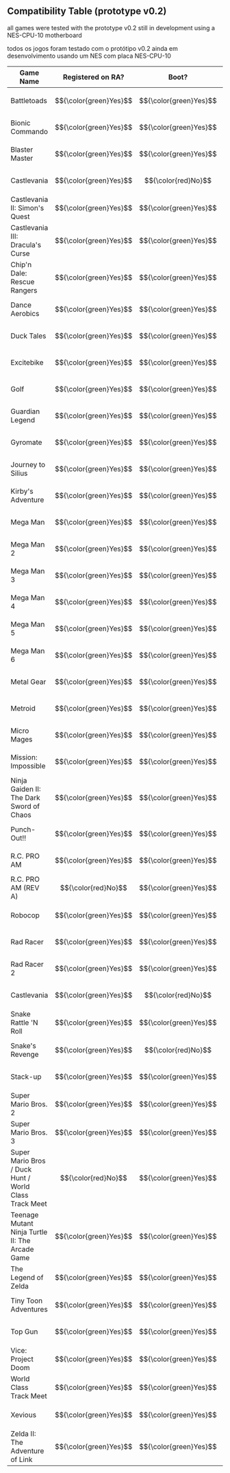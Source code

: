 ## Compatibility Table (prototype v0.2)

all games were tested with the prototype v0.2 still in development using a NES-CPU-10 motherboard

todos os jogos foram testado com o protótipo v0.2 ainda em desenvolvimento usando um NES com placa NES-CPU-10 

| Game Name                                             | Registered on RA?      | Boot?                  | Got any achievement?       | Missed some achievement?   | Got all achievements?      |
|-------------------------------------------------------|------------------------|------------------------|----------------------------|----------------------------|----------------------------|
| Battletoads                                           | $${\color{green}Yes}$$ | $${\color{green}Yes}$$ | $${\color{green}Yes}$$     | $${\color{grey}Not\ yet}$$ | $${\color{grey}Not\ yet}$$ | 
| Bionic Commando                                       | $${\color{green}Yes}$$ | $${\color{green}Yes}$$ | $${\color{grey}Not\ yet}$$ | $${\color{grey}Not\ yet}$$ | $${\color{grey}Not\ yet}$$ | 
| Blaster Master                                        | $${\color{green}Yes}$$ | $${\color{green}Yes}$$ | $${\color{green}Yes}$$     | $${\color{grey}Not\ yet}$$ | $${\color{grey}Not\ yet}$$ | 
| Castlevania                                           | $${\color{green}Yes}$$ | $${\color{red}No}$$    | $${\color{grey}Not\ yet}$$ | $${\color{grey}Not\ yet}$$ | $${\color{grey}Not\ yet}$$ | 
| Castlevania II: Simon's Quest                         | $${\color{green}Yes}$$ | $${\color{green}Yes}$$ | $${\color{green}Yes}$$     | $${\color{grey}Not\ yet}$$ | $${\color{grey}Not\ yet}$$ | 
| Castlevania III: Dracula's Curse                      | $${\color{green}Yes}$$ | $${\color{green}Yes}$$ | $${\color{green}Yes}$$     | $${\color{grey}Not\ yet}$$ | $${\color{grey}Not\ yet}$$ | 
| Chip'n Dale: Rescue Rangers                           | $${\color{green}Yes}$$ | $${\color{green}Yes}$$ | $${\color{green}Yes}$$     | $${\color{grey}Not\ yet}$$ | $${\color{grey}Not\ yet}$$ | 
| Dance Aerobics                                        | $${\color{green}Yes}$$ | $${\color{green}Yes}$$ | $${\color{grey}Not\ yet}$$ | $${\color{grey}Not\ yet}$$ | $${\color{grey}Not\ yet}$$ | 
| Duck Tales                                            | $${\color{green}Yes}$$ | $${\color{green}Yes}$$ | $${\color{green}Yes}$$     | $${\color{grey}Not\ yet}$$ | $${\color{grey}Not\ yet}$$ | 
| Excitebike                                            | $${\color{green}Yes}$$ | $${\color{green}Yes}$$ | $${\color{green}Yes}$$     | $${\color{grey}Not\ yet}$$ | $${\color{grey}Not\ yet}$$ | 
| Golf                                                  | $${\color{green}Yes}$$ | $${\color{green}Yes}$$ | $${\color{grey}Not\ yet}$$ | $${\color{grey}Not\ yet}$$ | $${\color{grey}Not\ yet}$$ | 
| Guardian Legend                                       | $${\color{green}Yes}$$ | $${\color{green}Yes}$$ | $${\color{green}Yes}$$     | $${\color{grey}Not\ yet}$$ | $${\color{grey}Not\ yet}$$ | 
| Gyromate                                              | $${\color{green}Yes}$$ | $${\color{green}Yes}$$ | $${\color{green}Yes}$$     | $${\color{grey}Not\ yet}$$ | $${\color{grey}Not\ yet}$$ | 
| Journey to Silius                                     | $${\color{green}Yes}$$ | $${\color{green}Yes}$$ | $${\color{green}Yes}$$     | $${\color{grey}Not\ yet}$$ | $${\color{grey}Not\ yet}$$ | 
| Kirby's Adventure                                     | $${\color{green}Yes}$$ | $${\color{green}Yes}$$ | $${\color{green}Yes}$$     | $${\color{grey}Not\ yet}$$ | $${\color{grey}Not\ yet}$$ | 
| Mega Man                                              | $${\color{green}Yes}$$ | $${\color{green}Yes}$$ | $${\color{grey}Not\ yet}$$ | $${\color{grey}Not\ yet}$$ | $${\color{grey}Not\ yet}$$ | 
| Mega Man 2                                            | $${\color{green}Yes}$$ | $${\color{green}Yes}$$ | $${\color{green}Yes}$$     | $${\color{grey}Not\ yet}$$ | $${\color{grey}Not\ yet}$$ | 
| Mega Man 3                                            | $${\color{green}Yes}$$ | $${\color{green}Yes}$$ | $${\color{green}Yes}$$     | $${\color{grey}Not\ yet}$$ | $${\color{grey}Not\ yet}$$ | 
| Mega Man 4                                            | $${\color{green}Yes}$$ | $${\color{green}Yes}$$ | $${\color{green}Yes}$$     | $${\color{grey}Not\ yet}$$ | $${\color{grey}Not\ yet}$$ | 
| Mega Man 5                                            | $${\color{green}Yes}$$ | $${\color{green}Yes}$$ | $${\color{green}Yes}$$     | $${\color{grey}Not\ yet}$$ | $${\color{grey}Not\ yet}$$ | 
| Mega Man 6                                            | $${\color{green}Yes}$$ | $${\color{green}Yes}$$ | $${\color{green}Yes}$$     | $${\color{grey}Not\ yet}$$ | $${\color{grey}Not\ yet}$$ | 
| Metal Gear                                            | $${\color{green}Yes}$$ | $${\color{green}Yes}$$ | $${\color{green}Yes}$$     | $${\color{grey}Not\ yet}$$ | $${\color{grey}Not\ yet}$$ | 
| Metroid                                               | $${\color{green}Yes}$$ | $${\color{green}Yes}$$ | $${\color{green}Yes}$$     | $${\color{grey}Not\ yet}$$ | $${\color{grey}Not\ yet}$$ | 
| Micro Mages                                           | $${\color{green}Yes}$$ | $${\color{green}Yes}$$ | $${\color{green}Yes}$$     | $${\color{grey}Not\ yet}$$ | $${\color{grey}Not\ yet}$$ | 
| Mission: Impossible                                   | $${\color{green}Yes}$$ | $${\color{green}Yes}$$ | $${\color{green}Yes}$$     | $${\color{grey}Not\ yet}$$ | $${\color{grey}Not\ yet}$$ | 
| Ninja Gaiden II: The Dark Sword of Chaos              | $${\color{green}Yes}$$ | $${\color{green}Yes}$$ | $${\color{green}Yes}$$     | $${\color{grey}Not\ yet}$$ | $${\color{grey}Not\ yet}$$ | 
| Punch-Out!!                                           | $${\color{green}Yes}$$ | $${\color{green}Yes}$$ | $${\color{green}Yes}$$     | $${\color{grey}Not\ yet}$$ | $${\color{grey}Not\ yet}$$ | 
| R.C. PRO AM                                           | $${\color{green}Yes}$$ | $${\color{green}Yes}$$ | $${\color{green}Yes}$$     | $${\color{grey}Not\ yet}$$ | $${\color{grey}Not\ yet}$$ | 
| R.C. PRO AM (REV A)                                   | $${\color{red}No}$$    | $${\color{green}Yes}$$ | $${\color{grey}Not\ yet}$$ | $${\color{grey}Not\ yet}$$ | $${\color{grey}Not\ yet}$$ | 
| Robocop                                               | $${\color{green}Yes}$$ | $${\color{green}Yes}$$ | $${\color{green}Yes}$$     | $${\color{grey}Not\ yet}$$ | $${\color{grey}Not\ yet}$$ | 
| Rad Racer                                             | $${\color{green}Yes}$$ | $${\color{green}Yes}$$ | $${\color{green}Yes}$$     | $${\color{grey}Not\ yet}$$ | $${\color{grey}Not\ yet}$$ | 
| Rad Racer 2                                           | $${\color{green}Yes}$$ | $${\color{green}Yes}$$ | $${\color{grey}Not\ yet}$$ | $${\color{grey}Not\ yet}$$ | $${\color{grey}Not\ yet}$$ | 
| Castlevania                                           | $${\color{green}Yes}$$ | $${\color{red}No}$$    | $${\color{grey}Not\ yet}$$ | $${\color{grey}Not\ yet}$$ | $${\color{grey}Not\ yet}$$ | 
| Snake Rattle 'N Roll                                  | $${\color{green}Yes}$$ | $${\color{green}Yes}$$ | $${\color{green}Yes}$$     | $${\color{grey}Not\ yet}$$ | $${\color{grey}Not\ yet}$$ | 
| Snake's Revenge                                       | $${\color{green}Yes}$$ | $${\color{red}No}$$    | $${\color{grey}Not\ yet}$$ | $${\color{grey}Not\ yet}$$ | $${\color{grey}Not\ yet}$$ | 
| Stack-up                                              | $${\color{green}Yes}$$ | $${\color{green}Yes}$$ | $${\color{grey}Not\ yet}$$ | $${\color{grey}Not\ yet}$$ | $${\color{grey}Not\ yet}$$ | 
| Super Mario Bros. 2                                   | $${\color{green}Yes}$$ | $${\color{green}Yes}$$ | $${\color{green}Yes}$$     | $${\color{grey}Not\ yet}$$ | $${\color{grey}Not\ yet}$$ | 
| Super Mario Bros. 3                                   | $${\color{green}Yes}$$ | $${\color{green}Yes}$$ | $${\color{green}Yes}$$     | $${\color{grey}Not\ yet}$$ | $${\color{grey}Not\ yet}$$ | 
| Super Mario Bros / Duck Hunt / World Class Track Meet | $${\color{red}No}$$    | $${\color{green}Yes}$$ | $${\color{grey}Not\ yet}$$ | $${\color{grey}Not\ yet}$$ | $${\color{grey}Not\ yet}$$ | 
| Teenage Mutant Ninja Turtle II: The Arcade Game       | $${\color{green}Yes}$$ | $${\color{green}Yes}$$ | $${\color{green}Yes}$$     | $${\color{grey}Not\ yet}$$ | $${\color{grey}Not\ yet}$$ | 
| The Legend of Zelda                                   | $${\color{green}Yes}$$ | $${\color{green}Yes}$$ | $${\color{green}Yes}$$     | $${\color{grey}Not\ yet}$$ | $${\color{grey}Not\ yet}$$ | 
| Tiny Toon Adventures                                  | $${\color{green}Yes}$$ | $${\color{green}Yes}$$ | $${\color{green}Yes}$$     | $${\color{grey}Not\ yet}$$ | $${\color{grey}Not\ yet}$$ | 
| Top Gun                                               | $${\color{green}Yes}$$ | $${\color{green}Yes}$$ | $${\color{green}Yes}$$     | $${\color{grey}Not\ yet}$$ | $${\color{grey}Not\ yet}$$ | 
| Vice: Project Doom                                    | $${\color{green}Yes}$$ | $${\color{green}Yes}$$ | $${\color{green}Yes}$$     | $${\color{grey}Not\ yet}$$ | $${\color{grey}Not\ yet}$$ | 
| World Class Track Meet                                | $${\color{green}Yes}$$ | $${\color{green}Yes}$$ | $${\color{grey}Not\ yet}$$ | $${\color{grey}Not\ yet}$$ | $${\color{grey}Not\ yet}$$ | 
| Xevious                                               | $${\color{green}Yes}$$ | $${\color{green}Yes}$$ | $${\color{green}Yes}$$     | $${\color{grey}Not\ yet}$$ | $${\color{grey}Not\ yet}$$ | 
| Zelda II: The Adventure of Link                       | $${\color{green}Yes}$$ | $${\color{green}Yes}$$ | $${\color{grey}Not\ yet}$$ | $${\color{grey}Not\ yet}$$ | $${\color{grey}Not\ yet}$$ | 
